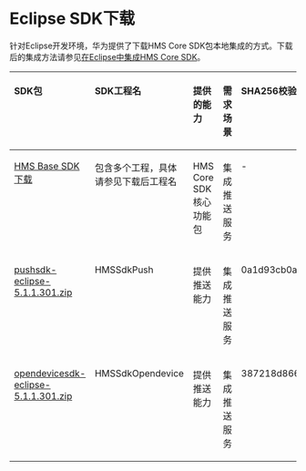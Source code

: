# Eclipse SDK下载<a name="ZH-CN_TOPIC_0000001145922587"></a>

针对Eclipse开发环境，华为提供了下载HMS Core SDK包本地集成的方式。下载后的集成方法请参见[在Eclipse中集成HMS Core SDK](zh-cn_topic_0000001145522635.md)。

<a name="table224294616302"></a>
<table><thead align="left"><tr id="row0322204623018"><th class="cellrowborder" valign="top" width="18.508149185081496%" id="mcps1.1.6.1.1"><p id="p832224603018"><a name="p832224603018"></a><a name="p832224603018"></a>SDK包</p>
</th>
<th class="cellrowborder" valign="top" width="18.148185181481853%" id="mcps1.1.6.1.2"><p id="p153221046153013"><a name="p153221046153013"></a><a name="p153221046153013"></a>SDK工程名</p>
</th>
<th class="cellrowborder" valign="top" width="15.428457154284574%" id="mcps1.1.6.1.3"><p id="p1332254611304"><a name="p1332254611304"></a><a name="p1332254611304"></a>提供的能力</p>
</th>
<th class="cellrowborder" valign="top" width="11.628837116288373%" id="mcps1.1.6.1.4"><p id="p1132264614306"><a name="p1132264614306"></a><a name="p1132264614306"></a>需求场景</p>
</th>
<th class="cellrowborder" valign="top" width="36.286371362863726%" id="mcps1.1.6.1.5"><p id="p134984445589"><a name="p134984445589"></a><a name="p134984445589"></a>SHA256校验码</p>
</th>
</tr>
</thead>
<tbody><tr id="row12544114613392"><td class="cellrowborder" valign="top" width="18.508149185081496%" headers="mcps1.1.6.1.1 "><p id="p205448461392"><a name="p205448461392"></a><a name="p205448461392"></a><a href="zh-cn_topic_0000001050151556.md">HMS Base SDK下载</a></p>
</td>
<td class="cellrowborder" valign="top" width="18.148185181481853%" headers="mcps1.1.6.1.2 "><p id="p145455465395"><a name="p145455465395"></a><a name="p145455465395"></a>包含多个工程，具体请参见下载后工程名</p>
</td>
<td class="cellrowborder" valign="top" width="15.428457154284574%" headers="mcps1.1.6.1.3 "><p id="p185451046133914"><a name="p185451046133914"></a><a name="p185451046133914"></a>HMS Core SDK核心功能包</p>
</td>
<td class="cellrowborder" valign="top" width="11.628837116288373%" headers="mcps1.1.6.1.4 "><p id="p105451463392"><a name="p105451463392"></a><a name="p105451463392"></a>集成推送服务</p>
</td>
<td class="cellrowborder" valign="top" width="36.286371362863726%" headers="mcps1.1.6.1.5 "><p id="p13499144485813"><a name="p13499144485813"></a><a name="p13499144485813"></a>-</p>
</td>
</tr>
<tr id="row14847448174619"><td class="cellrowborder" valign="top" width="18.508149185081496%" headers="mcps1.1.6.1.1 "><p id="p03238469306"><a name="p03238469306"></a><a name="p03238469306"></a><a href="https://appfile1.hicloud.com:443/FileServer/getFile/app/011/111/111/0000000000011111111.20210210170200.41527519473506346396580189008754:20471231000000:0001:646F3850750D0AD3D45CD3B368BEF524B293377D3157831C811B879377D62E5C.zip?needInitFileName=true" target="_blank" rel="noopener noreferrer">pushsdk-eclipse-5.1.1.301.zip</a></p>
</td>
<td class="cellrowborder" valign="top" width="18.148185181481853%" headers="mcps1.1.6.1.2 "><p id="p732334610300"><a name="p732334610300"></a><a name="p732334610300"></a>HMSSdkPush</p>
</td>
<td class="cellrowborder" valign="top" width="15.428457154284574%" headers="mcps1.1.6.1.3 "><p id="p1932364615302"><a name="p1932364615302"></a><a name="p1932364615302"></a>提供推送能力</p>
</td>
<td class="cellrowborder" valign="top" width="11.628837116288373%" headers="mcps1.1.6.1.4 "><p id="p73231046103018"><a name="p73231046103018"></a><a name="p73231046103018"></a>集成推送服务</p>
</td>
<td class="cellrowborder" valign="top" width="36.286371362863726%" headers="mcps1.1.6.1.5 "><p id="p1130919135919"><a name="p1130919135919"></a><a name="p1130919135919"></a>0a1d93cb0a52ad16faf168582f7588893752ca692678d4aeaaabf66f19494fe7</p>
</td>
</tr>
<tr id="row38051951204620"><td class="cellrowborder" valign="top" width="18.508149185081496%" headers="mcps1.1.6.1.1 "><p id="p137221326882"><a name="p137221326882"></a><a name="p137221326882"></a><a href="https://appfile1.hicloud.com:443/FileServer/getFile/app/011/111/111/0000000000011111111.20210210164229.92874817061144643814629932527377:20471231000000:0001:2403212CB67E72051762CF8ECAF41FA36534BB25873AFDDB392308785A561242.zip?needInitFileName=true" target="_blank" rel="noopener noreferrer">opendevicesdk-eclipse-5.1.1.301.zip</a></p>
</td>
<td class="cellrowborder" valign="top" width="18.148185181481853%" headers="mcps1.1.6.1.2 "><p id="p572212263819"><a name="p572212263819"></a><a name="p572212263819"></a>HMSSdkOpendevice</p>
</td>
<td class="cellrowborder" valign="top" width="15.428457154284574%" headers="mcps1.1.6.1.3 "><p id="p4722182610816"><a name="p4722182610816"></a><a name="p4722182610816"></a>提供推送能力</p>
</td>
<td class="cellrowborder" valign="top" width="11.628837116288373%" headers="mcps1.1.6.1.4 "><p id="p10264162413155"><a name="p10264162413155"></a><a name="p10264162413155"></a>集成推送服务</p>
</td>
<td class="cellrowborder" valign="top" width="36.286371362863726%" headers="mcps1.1.6.1.5 "><p id="p12380111135913"><a name="p12380111135913"></a><a name="p12380111135913"></a>387218d8664c96dc7de62ed69aa5a23be34e8fd5906b5252410b85cd7af91021</p>
</td>
</tr>
</tbody>
</table>

